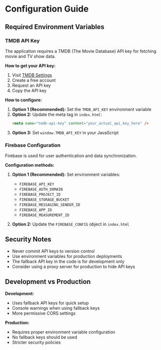 # Configuration Guide

## Required Environment Variables

### TMDB API Key
The application requires a TMDB (The Movie Database) API key for fetching movie and TV show data.

**How to get your API key:**
1. Visit [TMDB Settings](https://www.themoviedb.org/settings/api)
2. Create a free account
3. Request an API key
4. Copy the API key

**How to configure:**
1. **Option 1 (Recommended):** Set the `TMDB_API_KEY` environment variable
2. **Option 2:** Update the meta tag in `index.html`:
   ```html
   <meta name="tmdb-api-key" content="your_actual_api_key_here" />
   ```
3. **Option 3:** Set `window.TMDB_API_KEY` in your JavaScript

### Firebase Configuration
Firebase is used for user authentication and data synchronization.

**Configuration methods:**
1. **Option 1 (Recommended):** Set environment variables:
   - `FIREBASE_API_KEY`
   - `FIREBASE_AUTH_DOMAIN`
   - `FIREBASE_PROJECT_ID`
   - `FIREBASE_STORAGE_BUCKET`
   - `FIREBASE_MESSAGING_SENDER_ID`
   - `FIREBASE_APP_ID`
   - `FIREBASE_MEASUREMENT_ID`

2. **Option 2:** Update the `FIREBASE_CONFIG` object in `index.html`

## Security Notes

- Never commit API keys to version control
- Use environment variables for production deployments
- The fallback API key in the code is for development only
- Consider using a proxy server for production to hide API keys

## Development vs Production

**Development:**
- Uses fallback API keys for quick setup
- Console warnings when using fallback keys
- More permissive CORS settings

**Production:**
- Requires proper environment variable configuration
- No fallback keys should be used
- Stricter security policies


